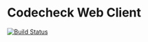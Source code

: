 # Codecheck Web Client

[![Build Status](https://travis-ci.com/marcdown/codecheck-web.svg?branch=master)](https://travis-ci.com/marcdown/codecheck-web)
